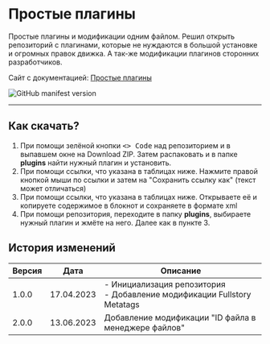 # Простые плагины
Простые плагины и модификации одним файлом. Решил открыть репозиторий с плагинами, которые не нуждаются в большой установке и огромных правок движка. А так-же модификации плагинов сторонних разработчиков.

Сайт с документацией: [Простые плагины](https://gokujo.github.io/simple_plugins)

![GitHub manifest version](https://img.shields.io/github/manifest-json/v/Gokujo/simple_plugins?color=success&label=%D0%92%D0%B5%D1%80%D1%81%D0%B8%D1%8F&style=flat-square)

---

## Как скачать?

1. При помощи зелёной кнопки <kbd><> Code</kbd> над репозиторием и в выпавшем окне на Download ZIP. Затем распаковать и в папке **plugins** найти нужный плагин и установить.
2. При помощи ссылки, что указана в таблицах ниже. Нажмите правой кнопкой мыши по ссылки и затем на "Сохранить ссылку как" (текст может отличаться)
3. При помощи ссылки, что указана в таблицах ниже. Открываете её и копируете содержимое в блокнот и сохраняете в формате xml
4. При помощи репозитория, переходите в папку **plugins**, выбираете нужный плагин и жмёте на него. Далее как в пункте 3.


## История изменений
| Версия | Дата       | Описание                                                                   |
|--------|------------|----------------------------------------------------------------------------|
| 1.0.0  | 17.04.2023 | - Инициализация репозитория<br>- Добавление модификации Fullstory Metatags |
| 2.0.0  | 13.06.2023 | Добавление модификации "ID файла в менеджере файлов"                       |


